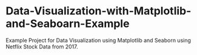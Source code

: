 # Data-Visualization-with-Matplotlib-and-Seaboarn-Example
Example Project for Data Visualization using Matplotlib and Seaborn using Netflix Stock Data from 2017.
